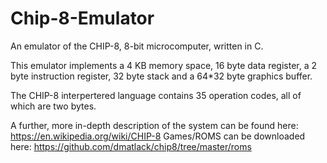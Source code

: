 # Chip-8-Emulator
An emulator of the CHIP-8, 8-bit microcomputer, written in C. 

This emulator implements a 4 KB memory space, 16 byte data register, a 2 byte instruction register, 32 byte stack and a 64*32 byte graphics buffer.

The CHIP-8 interpertered language contains 35 operation codes, all of which are two bytes.

A further, more in-depth description of the system can be found here: https://en.wikipedia.org/wiki/CHIP-8
Games/ROMS can be downloaded here: https://github.com/dmatlack/chip8/tree/master/roms
